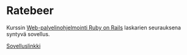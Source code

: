 Ratebeer
========

Kurssin [Web-palvelinohjelmointi Ruby on Rails](http://www.cs.helsinki.fi/courses/582368/2014/k/k/1) laskarien seurauksena syntyvä sovellus.



[Sovelluslinkki](http://damp-wave-2351.herokuapp.com/)